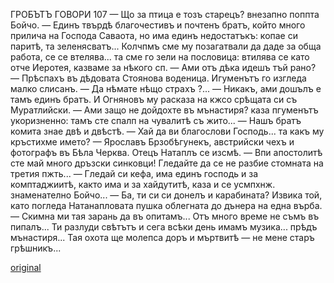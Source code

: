 ﻿ГРОБЪТЪ ГОВОРИ
107
— Що за птица е тозъ старецъ? внезапно поппта Бойчо.
— Единъ твърдѣ благочестивъ и почтенъ братъ, който много прилича на Господа Саваота, но има единъ недостатъкъ: копае си паритѣ, та зеленясватъ... Колчпмъ сме му позагатвали да даде за обща работа, се се втелява... та сме го зели на пословица: втилява се като отче Иеротея, казваме за нѣкого сп.
— Ами отъ дѣка идешъ тъй рано?
— Прѣспахъ въ дѣдовата Стоянова воденица.
Игуменътъ го изгледа малко слисанъ.
— Да нѣмате нѣщо страхъ ?...
— Никакъ, ами дошълъ е тамъ единъ братъ.
И Огняновъ му расказа на кжсо срѣщата си съ Муратлийски.
— Ами защо не дойдохте въ мънастиря? каза пгуменътъ укоризненно: тамъ сте спалп на чувалитѣ съ жито...
— Нашъ братъ комита знае двѣ и двѣстѣ.
— Хай да ви благослови Господь... та какъ му кръстихме името?
— Ярославъ Брзобѣгунекъ, австрийски чехъ и фотографъ въ Бѣла Черква.
Отецъ Натаплъ се изсмѣ.
— Впи апостолитѣ сте май много дръзски синковци! Гледайте да се не разбие стомната на третия пжть...
— Гледай си кефа, има единъ господь и за комптаджиитѣ, както има и за хайдутитѣ, каза и се усмпхнж. знаменателно Бойчо... — Ба, ти си си донелъ и карабината? Извика той, като погледа Натанапловата пушка облегната до дънера на една върба.
— Скимна ми тая зарань да въ опитамъ... Отъ много време не съмъ въ пипалъ... Ти разлуди свѣтътъ и сега всѣки день имамъ музика... прѣдъ мънастиря... Тая охота ще молепса доръ и мъртвитѣ — не мене старъ грѣшникъ...

[original](images/124.jpg)